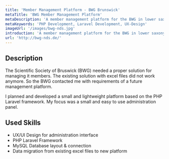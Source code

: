 ```yaml
---
title: 'Member Management Platform - BWG Brunswick'
metaTitle: 'BWG Member Management Platform'
metaDescription: 'A member management platform for the BWG in lower saxony based on the PHP Laravel Framework and a MySql database.'
metaKeywords: 'PHP Development, Laravel Development, UX-Design'
imageUrl: '/images/bwg-nds.jpg'
introduction: 'A member management platform for the BWG in lower saxony based on the PHP Laravel Framework and a MySql database.'
url: 'http://bwg-nds.de/'
---
```

## Description

The Scientific Society of Bruswick (BWG) needed a proper solution for managing it members. The existing solution with excel files did not work anymore. So the BWG contacted me with requirements of a future management platform.

I planned and developed a small and lightweight platform based on the PHP Laravel framework. My focus was a small and easy to use administration panel.

## Used Skills

* UX/UI Design for administration interface
* PHP Laravel Framework
* MySQL Database layout & connection
* Data migration from existing excel files to new platform